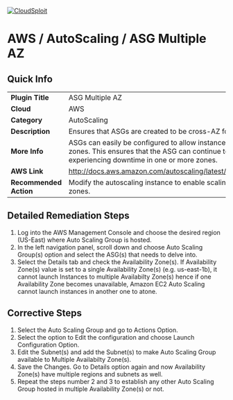 [![CloudSploit](https://cloudsploit.com/img/logo-new-big-text-100.png "CloudSploit")](https://cloudsploit.com)

# AWS / AutoScaling / ASG Multiple AZ

## Quick Info

| | |
|-|-|
| **Plugin Title** | ASG Multiple AZ |
| **Cloud** | AWS |
| **Category** | AutoScaling |
| **Description** | Ensures that ASGs are created to be cross-AZ for high availability. |
| **More Info** | ASGs can easily be configured to allow instances to launch in multiple availability zones. This ensures that the ASG can continue to scale, even when AWS is experiencing downtime in one or more zones. |
| **AWS Link** | http://docs.aws.amazon.com/autoscaling/latest/userguide/AutoScalingGroup.html |
| **Recommended Action** | Modify the autoscaling instance to enable scaling across multiple availability zones. |

## Detailed Remediation Steps
1. Log into the AWS Management Console and choose the desired region (US-East) where Auto Scaling Group is hosted.
2. In the left navigation panel, scroll down and choose Auto Scaling Group(s) option and select the ASG(s) that needs to delve into.
3. Select the Details tab and check the Availability Zone(s). If Availability Zone(s) value is set to a single Availability Zone(s) (e.g. us-east-1b), it cannot launch Instances to multiple Availabilty Zone(s) hence if one Availability Zone becomes unavailable, Amazon EC2 Auto Scaling cannot launch instances in another one to atone.

## Corrective Steps
1. Select the Auto Scaling Group and go to Actions Option.
2. Select the option to Edit the configuration and choose Launch Configuration Option.
3. Edit the Subnet(s) and add the Subnet(s) to make Auto Scaling Group available to Multiple Availabilty Zone(s).
4. Save the Changes. Go to Details option again and now Availability Zone(s) have multiple regions and subnets as well.
5. Repeat the steps number 2 and 3 to establish any other Auto Scaling Group hosted in multiple Availability Zone(s) or not. 
